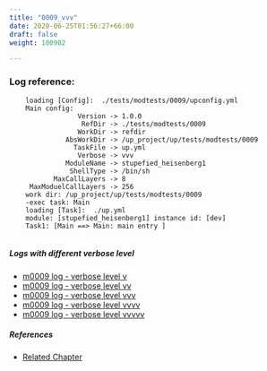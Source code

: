```yaml
---
title: "0009_vvv"
date: 2020-06-25T01:56:27+66:00
draft: false
weight: 100902

---
```


### Log reference: <no value>

```
    loading [Config]:  ./tests/modtests/0009/upconfig.yml
    Main config:
                 Version -> 1.0.0
                  RefDir -> ./tests/modtests/0009
                 WorkDir -> refdir
              AbsWorkDir -> /up_project/up/tests/modtests/0009
                TaskFile -> up.yml
                 Verbose -> vvv
              ModuleName -> stupefied_heisenberg1
               ShellType -> /bin/sh
           MaxCallLayers -> 8
     MaxModuelCallLayers -> 256
    work dir: /up_project/up/tests/modtests/0009
    -exec task: Main
    loading [Task]:  ./up.yml
    module: [stupefied_heisenberg1] instance id: [dev]
    Task1: [Main ==> Main: main entry ]
    
```

##### Logs with different verbose level
* [m0009 log - verbose level v](../../logs/m0009_v)
* [m0009 log - verbose level vv](../../logs/m0009_vv)
* [m0009 log - verbose level vvv](../../logs/m0009_vvv)
* [m0009 log - verbose level vvvv](../../logs/m0009_vvvv)
* [m0009 log - verbose level vvvvv](../../logs/m0009_vvvvv)

##### References
* [Related Chapter](../../module/0009)
